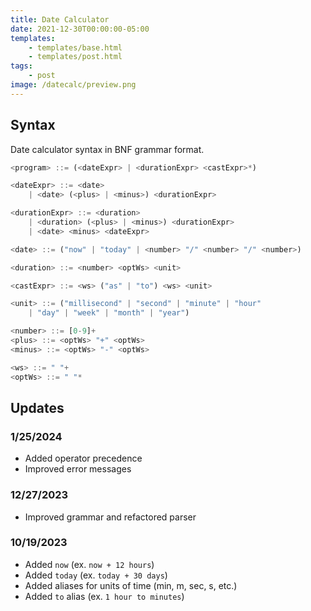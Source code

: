 ```yaml
---
title: Date Calculator
date: 2021-12-30T00:00:00-05:00
templates:
    - templates/base.html
    - templates/post.html
tags:
    - post
image: /datecalc/preview.png
---
```


<div id="dateCalcForm" data-component=""></div>

## Syntax

Date calculator syntax in BNF grammar format.

```js
<program> ::= (<dateExpr> | <durationExpr> <castExpr>*)

<dateExpr> ::= <date>
    | <date> (<plus> | <minus>) <durationExpr>

<durationExpr> ::= <duration>
    | <duration> (<plus> | <minus>) <durationExpr>
    | <date> <minus> <dateExpr>

<date> ::= ("now" | "today" | <number> "/" <number> "/" <number>)

<duration> ::= <number> <optWs> <unit>

<castExpr> ::= <ws> ("as" | "to") <ws> <unit>

<unit> ::= ("millisecond" | "second" | "minute" | "hour"
    | "day" | "week" | "month" | "year")

<number> ::= [0-9]+
<plus> ::= <optWs> "+" <optWs>
<minus> ::= <optWs> "-" <optWs>

<ws> ::= " "+
<optWs> ::= " "*
```

## Updates

### 1/25/2024

-   Added operator precedence
-   Improved error messages

### 12/27/2023

-   Improved grammar and refactored parser

### 10/19/2023

-   Added `now` (ex. `now + 12 hours`)
-   Added `today` (ex. `today + 30 days`)
-   Added aliases for units of time (min, m, sec, s, etc.)
-   Added `to` alias (ex. `1 hour to minutes`)

